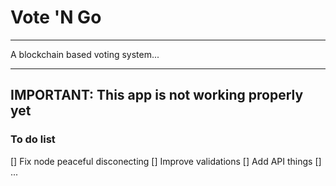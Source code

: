 # Vote 'N Go

---

A blockchain based voting system...

---

## IMPORTANT: This app is not working properly yet

### To do list

[] Fix node peaceful disconecting
[] Improve validations
[] Add API things
[] ...
